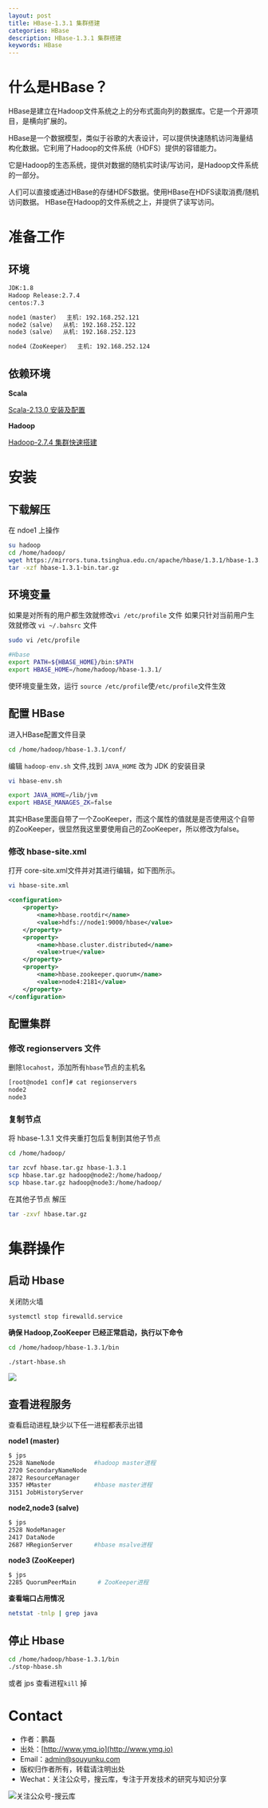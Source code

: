 ```yaml
---
layout: post
title: HBase-1.3.1 集群搭建
categories: HBase
description: HBase-1.3.1 集群搭建
keywords: HBase
---
```


# 什么是HBase？

HBase是建立在Hadoop文件系统之上的分布式面向列的数据库。它是一个开源项目，是横向扩展的。

HBase是一个数据模型，类似于谷歌的大表设计，可以提供快速随机访问海量结构化数据。它利用了Hadoop的文件系统（HDFS）提供的容错能力。

它是Hadoop的生态系统，提供对数据的随机实时读/写访问，是Hadoop文件系统的一部分。

人们可以直接或通过HBase的存储HDFS数据。使用HBase在HDFS读取消费/随机访问数据。 HBase在Hadoop的文件系统之上，并提供了读写访问。

# 准备工作

## 环境

```sh
JDK:1.8  
Hadoop Release:2.7.4  
centos:7.3  

node1（master）  主机: 192.168.252.121  
node2（salve）  从机: 192.168.252.122  
node3（salve）  从机: 192.168.252.123  

node4（ZooKeeper）  主机: 192.168.252.124
```

## 依赖环境

**Scala**

[Scala-2.13.0 安装及配置](https://segmentfault.com/a/1190000011314775)  

**Hadoop**

[Hadoop-2.7.4 集群快速搭建](https://segmentfault.com/a/1190000011266759)

# 安装

## 下载解压

在 ndoe1 上操作
```sh
su hadoop
cd /home/hadoop/
wget https://mirrors.tuna.tsinghua.edu.cn/apache/hbase/1.3.1/hbase-1.3.1-bin.tar.gz
tar -xzf hbase-1.3.1-bin.tar.gz
```
## 环境变量

如果是对所有的用户都生效就修改`vi /etc/profile` 文件
如果只针对当前用户生效就修改 `vi ~/.bahsrc` 文件

```sh
sudo vi /etc/profile
```

```sh
#Hbase
export PATH=${HBASE_HOME}/bin:$PATH
export HBASE_HOME=/home/hadoop/hbase-1.3.1/
```
使环境变量生效，运行 `source /etc/profile`使`/etc/profile`文件生效

## 配置 HBase

进入HBase配置文件目录

```sh
cd /home/hadoop/hbase-1.3.1/conf/
```

编辑 `hadoop-env.sh` 文件,找到 `JAVA_HOME` 改为 JDK 的安装目录

```sh
vi hbase-env.sh
```

```sh
export JAVA_HOME=/lib/jvm
export HBASE_MANAGES_ZK=false
```

其实HBase里面自带了一个ZooKeeper，而这个属性的值就是是否使用这个自带的ZooKeeper，很显然我这里要使用自己的ZooKeeper，所以修改为false。

### 修改 hbase-site.xml

打开 core-site.xml文件并对其进行编辑，如下图所示。

```sh
vi hbase-site.xml
```

```xml
<configuration>
    <property>
        <name>hbase.rootdir</name>
        <value>hdfs://node1:9000/hbase</value>
    </property>
    <property>
        <name>hbase.cluster.distributed</name>
        <value>true</value>
    </property>
    <property>
        <name>hbase.zookeeper.quorum</name>
        <value>node4:2181</value>
    </property>
</configuration>
```

## 配置集群

### 修改 regionservers 文件

删除`locahost`，添加所有`hbase`节点的主机名

```sh
[root@node1 conf]# cat regionservers 
node2
node3
```

### 复制节点

将 hbase-1.3.1 文件夹重打包后复制到其他子节点

```sh
cd /home/hadoop/

tar zcvf hbase.tar.gz hbase-1.3.1
scp hbase.tar.gz hadoop@node2:/home/hadoop/
scp hbase.tar.gz hadoop@node3:/home/hadoop/
```

在其他子节点 解压
```sh
tar -zxvf hbase.tar.gz
```

# 集群操作

## 启动 Hbase


关闭防火墙
```sh
systemctl stop firewalld.service
```


**确保 Hadoop,ZooKeeper 已经正常启动，执行以下命令**

```sh
cd /home/hadoop/hbase-1.3.1/bin
```

```sh
./start-hbase.sh
```

![][1]
 

## 查看进程服务

查看启动进程,缺少以下任一进程都表示出错

**node1 (master)**

```sh
$ jps
2528 NameNode			#hadoop master进程
2720 SecondaryNameNode
2872 ResourceManager
3357 HMaster			#hbase master进程
3151 JobHistoryServer
```

**node2,node3 (salve)**

```sh
$ jps
2528 NodeManager
2417 DataNode
2687 HRegionServer		#hbase msalve进程
```

**node3 (ZooKeeper)**

```sh
$ jps
2285 QuorumPeerMain		 # ZooKeeper进程 
```

**查看端口占用情况**

```sh
netstat -tnlp | grep java
```

## 停止 Hbase

```sh
cd /home/hadoop/hbase-1.3.1/bin
./stop-hbase.sh
```

或者 jps 查看进程`kill` 掉

[1]: http://www.ymq.io/images/2017/hbase/hbase-maste.png

# Contact

 - 作者：鹏磊  
 - 出处：[http://www.ymq.io](http://www.ymq.io)  
 - Email：[admin@souyunku.com](admin@souyunku.com)  
 - 版权归作者所有，转载请注明出处
 - Wechat：关注公众号，搜云库，专注于开发技术的研究与知识分享
 
![关注公众号-搜云库](http://www.ymq.io/images/souyunku.png "搜云库")
